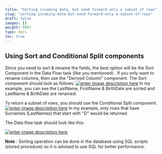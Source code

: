 ```yaml
---
title: "Sorting incoming data, but send forward only a subset of rows"
slug: "sorting-incoming-data-but-send-forward-only-a-subset-of-rows"
draft: false
images: []
weight: 9997
type: docs
toc: true
---
```


## Using Sort and Conditional Split components
Since you need to sort & rename the fields, the best option will be the Sort Component in the Data Flow task (like you mentioned) . If you only want to rename columns, then use the "Derived Column" component. The Sort component should look as follows:
[![enter image description here][1]][1]
In my example, you can see the LastName, FirstName & BirthDate are sorted and LastName & BirthDate are renamed.

To return a subset of rows, you should use the Conditional Split component.
[![enter image description here][2]][2]
In my example, only rows that have Surnames (LastNames) that start with "D" would be returned.


The Data flow task should look like this:

[![enter image description here][3]][3]

**Note** : Sorting operation can be done in the database using SQL scripts (stored procedure) so it is advised to use SQL for better performance. 

  [1]: https://i.stack.imgur.com/XNENr.png
  [2]: https://i.stack.imgur.com/yq4tv.png
  [3]: https://i.stack.imgur.com/bO3BV.png

